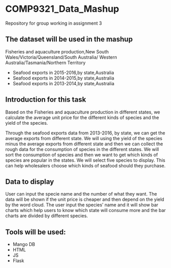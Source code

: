 # COMP9321_Data_Mashup
Repository for group working in assignment 3

## The dataset will be used in the mashup
Fisheries and aquaculture production,New South Wales/Victoria/Queensland/South Australia/ Western Australia/Tasmania/Northern Territory
* Seafood exports in 2015-2016,by state,Australia
* Seafood exports in 2014-2015,by state,Australia
* Seafood exports in 2013-2014,by state,Australia

## Introduction for this task
Based on the Fisheries and aquaculture production in different states, we calculate the average unit price for the different kinds of species and the yield of the species.

Through the seafood exports data from 2013-2016, by state, we can get the average exports from different state.  We will using the yield of the species minus the average exports from different state and then we can collect the rough data for the consumption of species in the different states. We will sort the consumption of species and then we want to get which kinds of species are popular in the states. We will select five species to display. This can help wholesalers choose which kinds of seafood should they purchase.

## Data to display
User can input the specie name and the number of what they want. The data will be shown if the unit price is cheaper and then depend on the yield by the word cloud.
The user input the species’ name and it will show bar charts which help users to know which state will consume more and the bar charts are divided by different species. 

## Tools will be used:
* Mango DB
* HTML
* JS
* Flask

